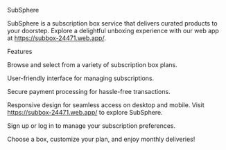 SubSphere

SubSphere is a subscription box service that delivers curated products to your doorstep. Explore a delightful unboxing experience with our web app at https://subbox-24471.web.app/.

Features





Browse and select from a variety of subscription box plans.



User-friendly interface for managing subscriptions.



Secure payment processing for hassle-free transactions.



Responsive design for seamless access on desktop and mobile.
Visit https://subbox-24471.web.app/ to explore SubSphere.



Sign up or log in to manage your subscription preferences.



Choose a box, customize your plan, and enjoy monthly deliveries!
